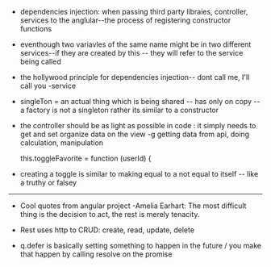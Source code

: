 * dependencies injection: when passing third party libraies, controller, services to the anglular--the process of registering constructor functions

* eventhough two variavles of the same name might be in two different services--if they are created by this -- they will refer to the service being called

* the  hollywood principle for dependencies injection-- dont call me, I'll call you
    -service

* singleTon = an actual thing which is being shared -- has only on copy
    --a factory is not a singleton rather its similar to a constructor

* the controller should be as light as possible in code : it simply needs to get and set organize data on the view
    -g getting data from api, doing calculation, manipulation

    this.toggleFavorite = function (userId) {
* creating a toggle is similar to making equal to a not equal to itself -- like a truthy or falsey


-----------------------------------------
* Cool quotes from angular project
  -Amelia Earhart: The most difficult thing is the decision to act, the rest is merely tenacity.

* Rest uses http to CRUD: create, read, update, delete

* q.defer is basically setting something to happen in the future / you make that happen by calling resolve on the promise
